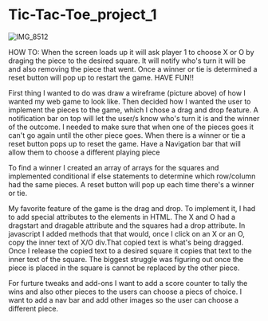 # Tic-Tac-Toe_project_1

![IMG_8512](https://user-images.githubusercontent.com/41445975/111794017-d03a8c00-8893-11eb-938e-2358b01fcc26.jpg)

HOW TO:
When the screen loads up it will ask player 1 to choose X or O by draging the piece to the desired square.
It will notify who's turn it will be and also removing the piece that went.
Once a winner or tie is determined a reset button will pop up to restart the game.
HAVE FUN!!

First thing I wanted to do was draw a wireframe (picture above) of how I wanted my web game to look like.
Then decided how I wanted the user to implement the pieces to the game, which I chose a drag and drop feature.
A notification bar on top will let the user/s know who's turn it is and the winner of the outcome.
I needed to make sure that when one of the pieces goes it can't go again until the other piece goes.
When there is a winner or tie a reset button pops up to reset the game.
Have a Navigation bar that will allow them to choose a different playing piece

To find a winner I created an array of arrays for the squares and implemented conditional if else statements to determine which row/column had the same pieces. A reset button will pop up each time there's a winner or tie.

My favorite feature of the game is the drag and drop. To implement it, I had to add special attributes to the elements in HTML. The X and O had a dragstart and dragable attribute and the squares had a drop attribute. In javascript I added methods that that would, once I click on an X or an O, copy the inner text of X/O div.That copied text is what's being dragged. Once I release the copied text to a desired square it copies that text to the inner text of the square. The biggest struggle was figuring out once the piece is placed in the square is cannot be replaced by the other piece. 

For furture tweaks and add-ons I want to add a score counter to tally the wins and also other pieces to the users can choose a piecs of choice. I want to add a nav bar and add other images so the user can choose a different piece.



